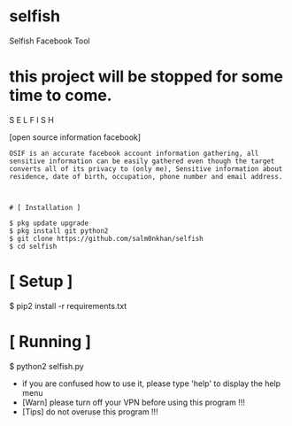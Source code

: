 # selfish
Selfish Facebook Tool

# this project will be stopped for some time to come.



S E L F I S H

[open source information facebook]
```
OSIF is an accurate facebook account information gathering, all sensitive information can be easily gathered even though the target converts all of its privacy to (only me), Sensitive information about residence, date of birth, occupation, phone number and email address.



# [ Installation ]

$ pkg update upgrade
$ pkg install git python2
$ git clone https://github.com/salm0nkhan/selfish
$ cd selfish
```

# [ Setup ]

$ pip2 install -r requirements.txt

# [ Running ]

$ python2 selfish.py


* if you are confused how to use it, please type 'help' to display the help menu
* [Warn] please turn off your VPN before using this program !!!
* [Tips] do not overuse this program !!!

